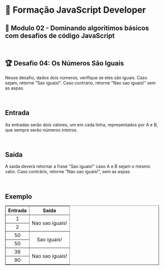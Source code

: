 # 📌 **Formação JavaScript Developer**
## 📝 **Modulo 02 - Dominando algoritimos básicos com desafios de código JavaScript**

<br>

## 🏆 **Desafio 04: Os Números São Iguais**
Nesse desafio, dados dois números, verifique se eles são iguais. Caso sejam, retorne "Sao iguais!”. Caso contrário, retorne "Nao sao iguais!” sem as aspas. 

<br>

## **Entrada**
As entradas serão dois valores, um em cada linha, representados por A e B, que sempre serão números inteiros. 

<br>

## **Saída**
A saída deverá retornar a frase "Sao iguais!" caso A e B sejam o mesmo valor. Caso contrário,  retorne "Nao sao iguais!", sem as aspas.

<br>

## **Exemplo**

<table border=1>
    <tr>
        <th style="text-align:center">Entrada</th>
        <th style="text-align:center">Saída</th>
    </tr>
    <tr>
        <td align="center">1</td>
        <td align="center" rowspan="2">Nao sao iguais!</td>
    </tr>
    <tr>
        <td align="center">2</td>
    </tr>
    <tr>
        <td align="center">50</td>
        <td align="center" rowspan="2">Sao iguais!</td>
    </tr>
    <tr>
        <td align="center">50</td>
    </tr>
    <tr>
        <td align="center">38</td>
        <td align="center" rowspan="2">Nao sao iguais!</td>
    </tr>
    <tr>
        <td align="center">90</td>
    </tr>
</table>

